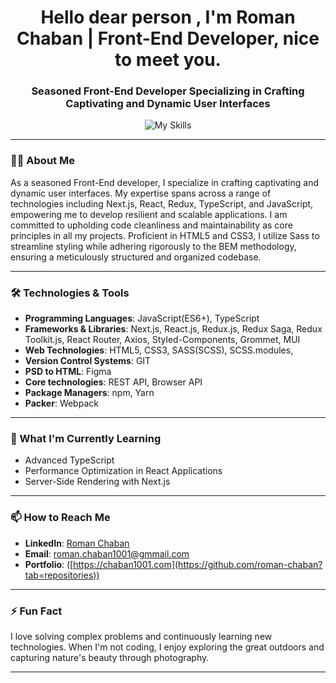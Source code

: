 <h1 align="center">Hello dear person , I'm Roman Chaban | Front-End Developer, nice to meet you.</h1>
<h3 align="center">Seasoned Front-End Developer Specializing in Crafting Captivating and Dynamic User Interfaces</h3>

<p align="center">
  <img src="https://skillicons.dev/icons?i=html,css,js,git,sass,next,react,typescript,redux,npm,yarn,webpack,figma,styledcomponents,materialui,postman,vscode" alt="My Skills" />
</p>

---

### 🧑‍💻 About Me
As a seasoned Front-End developer, I specialize in crafting captivating and dynamic user interfaces. My expertise spans across a range of technologies including Next.js, React, Redux, TypeScript, and JavaScript, empowering me to develop resilient and scalable applications. I am committed to upholding code cleanliness and maintainability as core principles in all my projects. Proficient in HTML5 and CSS3, I utilize Sass to streamline styling while adhering rigorously to the BEM methodology, ensuring a meticulously structured and organized codebase.

---

### 🛠️ Technologies & Tools
- **Programming Languages**: JavaScript(ES6+), TypeScript
- **Frameworks & Libraries**: Next.js,  React.js, Redux.js,  Redux Saga,
Redux Toolkit.js,  React Router, Axios,
Styled-Components,  Grommet,  MUI
- **Web Technologies**: HTML5,  CSS3,  SASS(SCSS), SCSS.modules,
- **Version Control Systems**: GIT
- **PSD to HTML**: Figma
- **Core technologies**: REST API,  Browser API
- **Package Managers**: npm, Yarn
- **Packer**: Webpack

---

### 🌱 What I'm Currently Learning
- Advanced TypeScript
- Performance Optimization in React Applications
- Server-Side Rendering with Next.js

---

### 📫 How to Reach Me
- **LinkedIn**: [Roman Chaban](https://www.linkedin.com/in/chaban1001/)
- **Email**: roman.chaban1001@gmmail.com
- **Portfolio**: ([https://chaban1001.com](https://github.com/roman-chaban?tab=repositories))

---

### ⚡ Fun Fact
I love solving complex problems and continuously learning new technologies. When I'm not coding, I enjoy exploring the great outdoors and capturing nature's beauty through photography.

---
